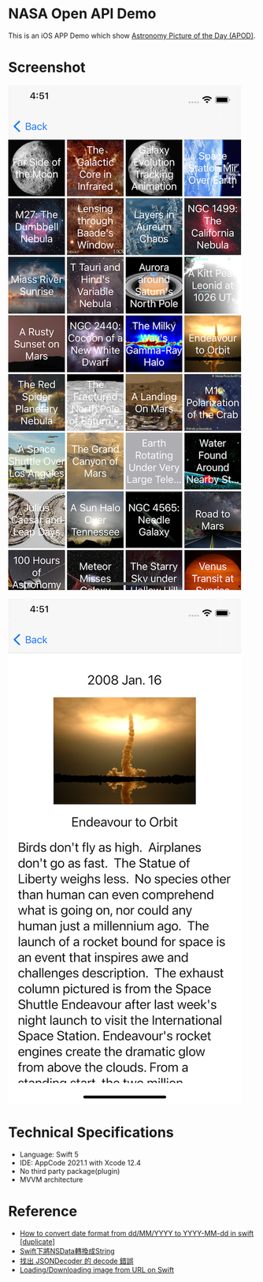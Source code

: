 # NASA Open API Demo
This is an iOS APP Demo which show [Astronomy Picture of the Day (APOD)](https://api.nasa.gov/).

# Screenshot

![screen2](readme/screen2.png)

![screen3](readme/screen3.png)

# Technical Specifications
- Language: Swift 5
- IDE: AppCode 2021.1 with Xcode 12.4
- No third party package(plugin)
- MVVM architecture

# Reference
- [How to convert date format from dd/MM/YYYY to YYYY-MM-dd in swift [duplicate]](https://stackoverflow.com/questions/38503489/how-to-convert-date-format-from-dd-mm-yyyy-to-yyyy-mm-dd-in-swift?utm_source=pocket_mylist)
- [Swift下將NSData轉換成String](https://medium.com/@tuzaiz/swift-nsdata-string-323ed8a7e3cc)
- [找出 JSONDecoder 的 decode 錯誤](https://medium.com/%E5%BD%BC%E5%BE%97%E6%BD%98%E7%9A%84-swift-ios-app-%E9%96%8B%E7%99%BC%E5%95%8F%E9%A1%8C%E8%A7%A3%E7%AD%94%E9%9B%86/%E6%89%BE%E5%87%BA-jsondecoder-%E7%9A%84-decode-%E9%8C%AF%E8%AA%A4-c9c6deae297)
- [Loading/Downloading image from URL on Swift](https://stackoverflow.com/questions/24231680/loading-downloading-image-from-url-on-swift?utm_source=pocket_mylist)